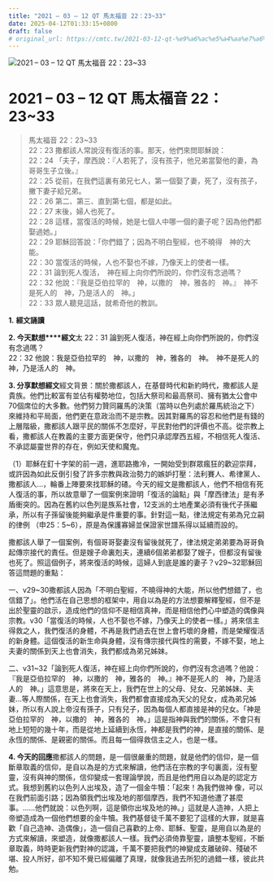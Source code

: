 ```yaml
---
title: "2021 – 03 – 12 QT 馬太福音 22：23~33"
date: 2025-04-12T01:33:15+0800
draft: false
# original_url: https://cmtc.tw/2021-03-12-qt-%e9%a6%ac%e5%a4%aa%e7%a6%8f%e9%9f%b3-22%ef%bc%9a2333
---
```


![2021 – 03 – 12 QT 馬太福音 22：23\~33](/images/qt.jpg   "2021 – 03 – 12 QT 馬太福音 22：23\~33")

# 2021 – 03 – 12 QT 馬太福音 22：23\~33

> 馬太福音 22：23\~33  
> 22：23 撒都該人常說沒有復活的事。那天，他們來問耶穌說：  
> 22：24 「夫子，摩西說：『人若死了，沒有孩子，他兄弟當娶他的妻，為哥哥生子立後。』  
> 22：25 從前，在我們這裏有弟兄七人，第一個娶了妻，死了，沒有孩子，撇下妻子給兄弟。  
> 22：26 第二、第三、直到第七個，都是如此。  
> 22：27 末後，婦人也死了。  
> 22：28 這樣，當復活的時候，她是七個人中哪一個的妻子呢？因為他們都娶過她。」  
> 22：29 耶穌回答說：「你們錯了；因為不明白聖經，也不曉得　神的大能。  
> 22：30 當復活的時候，人也不娶也不嫁，乃像天上的使者一樣。  
> 22：31 論到死人復活，　神在經上向你們所說的，你們沒有念過嗎？  
> 22：32 他說：『我是亞伯拉罕的　神，以撒的　神，雅各的　神。』　神不是死人的　神，乃是活人的　神。」  
> 22：33 眾人聽見這話，就希奇他的教訓。

**1.** **經文誦讀**

**2. 今天默想****經文**太 22：31 論到死人復活，神在經上向你們所說的，你們沒有念過嗎？  
22：32 他說：我是亞伯拉罕的　神，以撒的　神，雅各的　神。　神不是死人的　神，乃是活人的　神。

**3. 分享默想經文**經文背景：關於撒都該人，在基督時代和新約時代，撒都該人是貴族。他們比較富有並佔有權勢地位，包括大祭司和最高祭司、擁有猶太公會中70個席位的大多數。他們努力贊同羅馬的決策（當時以色列處於羅馬統治之下）來維持和平局面，他們更在意政治而不是宗教。因其對羅馬的容忍和他們是有錢的上層階級，撒都該人跟平民的關係不怎麼好，平民對他們的評價也不高。從宗教上看，撒都該人在教義的主要方面更保守，他們只承認摩西五經，不相信死人復活、不承認屬靈世界的存在，例如天使和魔鬼。

（1）耶穌在釘十字架的前一週，進耶路撒冷，一開始受到群眾瘋狂的歡迎崇拜，或許因為如此反倒引發了許多宗教與政治勢力的嫉妒打壓：法利賽人、希律黨人、撒都該人…，輪番上陣要來找耶穌的碴。今天的經文是撒都該人，他們不相信有死人復活的事，所以故意舉了一個案例來證明「復活的論點」與「摩西律法」是有矛盾衝突的。因為在舊約以色列是族系社會，12支派的土地產業必須有後代子孫繼承，所以有子孫留後能夠繼承是件重要的事。針對這一點，律法規定有弟為兄立嗣的律例 （申25：5\~6），原是為保護寡婦並保證家世譜系得以延續而設的。

撒都該人舉了一個案例，有個哥哥娶妻沒有留後就死了，律法規定弟弟要為哥哥負起傳宗接代的責任。但是嫂子命裏剋夫，連續6個弟弟都娶了嫂子，但都沒有留後也死了。照這個例子，將來復活的時候，這婦人到底是誰的妻子？v29\~32耶穌回答這問題的重點：

一、v29\~30撒都該人因為「不明白聖經，不曉得神的大能，所以他們想錯了，也信錯了」。他們活在自己思想的框架中，用自以為是的方法想要解釋聖經，但不是出於聖靈的啟示，造成他們的信仰不是相信真神，而是相信他們心中塑造的偶像與宗教。v30「當復活的時候，人也不娶也不嫁，乃像天上的使者一樣。」將來信主得救之人，我們復活的身體，不再是我們過去在世上會朽壞的身體，而是榮耀復活的新身體。這個復活的新生命與身體，沒有傳宗接代與性的需要，不嫁不娶，地上夫妻的關係到天上也會消失，我們都成為弟兄姊妹。

二、v31\~32「論到死人復活，神在經上向你們所說的，你們沒有念過嗎？他說：『我是亞伯拉罕的　神，以撒的　神，雅各的　神。』神不是死人的　神，乃是活人的　神。」這意思是，將來在天上，我們在世上的父母、兒女、兄弟姊妹、夫妻…等人際關係，在天上也會消失，我們都會直接成為天父的兒女，成為弟兄姊妹，所以有人說上帝沒有孫子，只有兒子，因為每個人都直接是神的兒女。「神是亞伯拉罕的　神，以撒的　神，雅各的　神。」這是指神與我們的關係，不會只有地上短短的幾十年，而是從地上延續到永恆，神都是我們的神，是直接的關係、是永恆的關係、是親密的關係。而且每一個得救信主之人，也是一樣。

**4. 今天的回應**撒都該人的問題，是一個很嚴重的問題，就是他們的信仰，是一個斷章取義的信仰，是自以為是的方式來解讀，他們活在宗教的字句裏面，沒有聖靈，沒有與神的關係，信仰變成一套理論學說，而且是他們用自以為是的認定方式。我想到舊約以色列人出埃及，造了一個金牛犢：「起來！為我們做神 像，可以在我們前面引路；因為領我們出埃及地的那個摩西，我們不知道他遭了甚麼事。……他們就說：以色列啊，這是領你出埃及地的神。」這就是人造神，人把上帝塑造成為一個他們想要的金牛犢。我們基督徒千萬不要犯了這樣的大罪，就是喜歡「自己造神、造偶像」，造一個自己喜歡的上帝、耶穌、聖靈，是用自以為是的方式來解讀，來塑造，就像撒都該人一樣。我們必須倚靠聖靈，讀整本聖經，不斷章取義，時時更新我們對神的認識，千萬不要把我們的神變成支離破碎、殘破不堪、投人所好，卻不知不覺已經偏離了真理，就像我過去所犯的過錯一樣，彼此共勉。